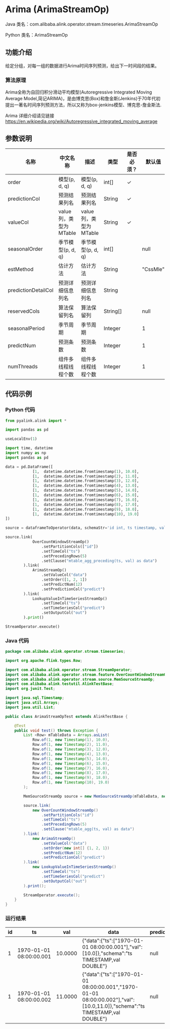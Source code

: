 # Arima (ArimaStreamOp)
Java 类名：com.alibaba.alink.operator.stream.timeseries.ArimaStreamOp

Python 类名：ArimaStreamOp


## 功能介绍
给定分组，对每一组的数据进行Arima时间序列预测，给出下一时间段的结果。

### 算法原理

Arima全称为自回归积分滑动平均模型(Autoregressive Integrated Moving Average Model,简记ARIMA)，是由博克思(Box)和詹金斯(Jenkins)于70年代初提出一著名时间序列预测方法，所以又称为box-jenkins模型、博克思-詹金斯法.

Arima 详细介绍请见链接 https://en.wikipedia.org/wiki/Autoregressive_integrated_moving_average

## 参数说明

| 名称 | 中文名称 | 描述 | 类型 | 是否必须？ | 默认值 |
| --- | --- | --- | --- | --- | --- |
| order | 模型(p, d, q) | 模型(p, d, q) | int[] | ✓ |  |
| predictionCol | 预测结果列名 | 预测结果列名 | String | ✓ |  |
| valueCol | value列，类型为MTable | value列，类型为MTable | String | ✓ |  |
| seasonalOrder | 季节模型(p, d, q) | 季节模型(p, d, q) | int[] |  | null |
| estMethod | 估计方法 | 估计方法 | String |  | "CssMle" |
| predictionDetailCol | 预测详细信息列名 | 预测详细信息列名 | String |  |  |
| reservedCols | 算法保留列名 | 算法保留列 | String[] |  | null |
| seasonalPeriod | 季节周期 | 季节周期 | Integer |  | 1 |
| predictNum | 预测条数 | 预测条数 | Integer |  | 1 |
| numThreads | 组件多线程线程个数 | 组件多线程线程个数 | Integer |  | 1 |

## 代码示例
### Python 代码
```python
from pyalink.alink import *

import pandas as pd

useLocalEnv(1)

import time, datetime
import numpy as np
import pandas as pd

data = pd.DataFrame([
			[1,  datetime.datetime.fromtimestamp(1), 10.0],
			[1,  datetime.datetime.fromtimestamp(2), 11.0],
			[1,  datetime.datetime.fromtimestamp(3), 12.0],
			[1,  datetime.datetime.fromtimestamp(4), 13.0],
			[1,  datetime.datetime.fromtimestamp(5), 14.0],
			[1,  datetime.datetime.fromtimestamp(6), 15.0],
			[1,  datetime.datetime.fromtimestamp(7), 16.0],
			[1,  datetime.datetime.fromtimestamp(8), 17.0],
			[1,  datetime.datetime.fromtimestamp(9), 18.0],
			[1,  datetime.datetime.fromtimestamp(10), 19.0]
])

source = dataframeToOperator(data, schemaStr='id int, ts timestamp, val double', op_type='stream')

source.link(
			OverCountWindowStreamOp()
				.setPartitionCols(["id"])
				.setTimeCol("ts")
				.setPrecedingRows(5)
				.setClause("mtable_agg_preceding(ts, val) as data")
		).link(
			ArimaStreamOp()
				.setValueCol("data")
				.setOrder([1, 2, 1])
				.setPredictNum(12)
				.setPredictionCol("predict")
		).link(
			LookupValueInTimeSeriesStreamOp()
				.setTimeCol("ts")
				.setTimeSeriesCol("predict")
				.setOutputCol("out")
		).print()

StreamOperator.execute()
```
### Java 代码
```java
package com.alibaba.alink.operator.stream.timeseries;

import org.apache.flink.types.Row;

import com.alibaba.alink.operator.stream.StreamOperator;
import com.alibaba.alink.operator.stream.feature.OverCountWindowStreamOp;
import com.alibaba.alink.operator.stream.source.MemSourceStreamOp;
import com.alibaba.alink.testutil.AlinkTestBase;
import org.junit.Test;

import java.sql.Timestamp;
import java.util.Arrays;
import java.util.List;

public class ArimaStreamOpTest extends AlinkTestBase {

	@Test
	public void test() throws Exception {
		List <Row> mTableData = Arrays.asList(
			Row.of(1, new Timestamp(1), 10.0),
			Row.of(1, new Timestamp(2), 11.0),
			Row.of(1, new Timestamp(3), 12.0),
			Row.of(1, new Timestamp(4), 13.0),
			Row.of(1, new Timestamp(5), 14.0),
			Row.of(1, new Timestamp(6), 15.0),
			Row.of(1, new Timestamp(7), 16.0),
			Row.of(1, new Timestamp(8), 17.0),
			Row.of(1, new Timestamp(9), 18.0),
			Row.of(1, new Timestamp(10), 19.0)
		);

		MemSourceStreamOp source = new MemSourceStreamOp(mTableData, new String[] {"id", "ts", "val"});

		source.link(
			new OverCountWindowStreamOp()
				.setPartitionCols("id")
				.setTimeCol("ts")
				.setPrecedingRows(5)
				.setClause("mtable_agg(ts, val) as data")
		).link(
			new ArimaStreamOp()
				.setValueCol("data")
				.setOrder(new int[] {1, 2, 1})
				.setPredictNum(12)
				.setPredictionCol("predict")
		).link(
			new LookupValueInTimeSeriesStreamOp()
				.setTimeCol("ts")
				.setTimeSeriesCol("predict")
				.setOutputCol("out")
		).print();

		StreamOperator.execute();
	}
}
```

### 运行结果
id|ts|val|data|predict|out
---|---|---|----|-------|---
1|1970-01-01 08:00:00.001|10.0000|{"data":{"ts":["1970-01-01 08:00:00.001"],"val":[10.0]},"schema":"ts TIMESTAMP,val DOUBLE"}|null|null
1|1970-01-01 08:00:00.002|11.0000|{"data":{"ts":["1970-01-01 08:00:00.001","1970-01-01 08:00:00.002"],"val":[10.0,11.0]},"schema":"ts TIMESTAMP,val DOUBLE"}|null|null
